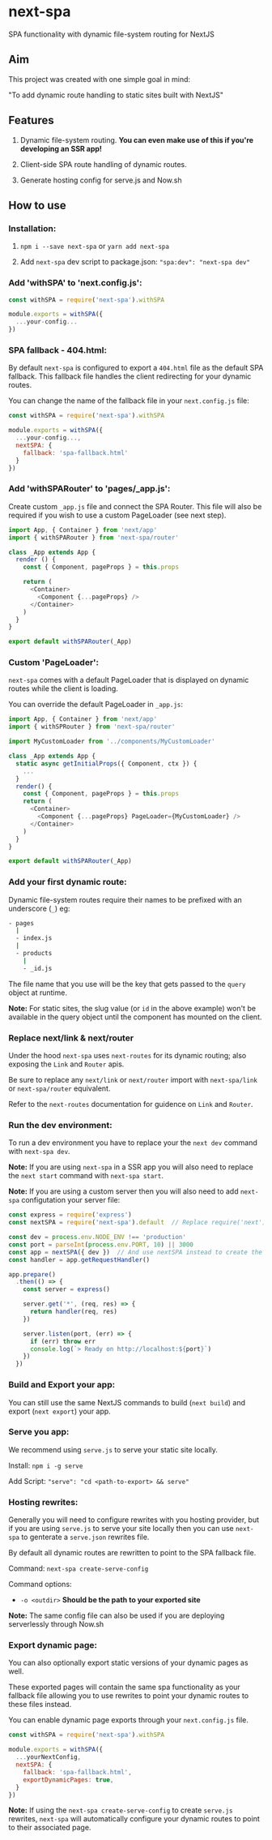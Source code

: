 # next-spa

SPA functionality with dynamic file-system routing for NextJS


## Aim

This project was created with one simple goal in mind:

"To add dynamic route handling to static sites built with NextJS"


## Features

1) Dynamic file-system routing. __You can even make use of this if you're developing an SSR app!__

2) Client-side SPA route handling of dynamic routes.

3) Generate hosting config for serve.js and Now.sh 


## How to use


### Installation:

1) `npm i --save next-spa` or `yarn add next-spa`

2) Add `next-spa` dev script to package.json: `"spa:dev": "next-spa dev"`


### Add 'withSPA' to 'next.config.js':

```javascript
const withSPA = require('next-spa').withSPA

module.exports = withSPA({
  ...your-config...
})
```

### SPA fallback - 404.html:

By default `next-spa` is configured to export a `404.html` file as the default SPA fallback. This fallback file handles the client redirecting for your dynamic routes.

You can change the name of the fallback file in your `next.config.js` file:

```javascript
const withSPA = require('next-spa').withSPA

module.exports = withSPA({
  ...your-config...,
  nextSPA: {
    fallback: 'spa-fallback.html'
  }
})
```

### Add 'withSPARouter' to 'pages/_app.js':

Create custom `_app.js` file and connect the SPA Router. This file will also be required if you wish to use a custom PageLoader (see next step).

```javascript
import App, { Container } from 'next/app'
import { withSPARouter } from 'next-spa/router'

class _App extends App {
  render () {
    const { Component, pageProps } = this.props

    return (
      <Container>
        <Component {...pageProps} />
      </Container>
    )
  }
}

export default withSPARouter(_App)
```

### Custom 'PageLoader':

`next-spa` comes with a default PageLoader that is displayed on dynamic routes while the client is loading.

You can override the default PageLoader in `_app.js`:

```javascript
import App, { Container } from 'next/app'
import { withSPRouter } from 'next-spa/router'

import MyCustomLoader from '../components/MyCustomLoader'

class _App extends App {
  static async getInitialProps({ Component, ctx }) {
    ...
  }
  render() {
    const { Component, pageProps } = this.props
    return (
      <Container>
        <Component {...pageProps} PageLoader={MyCustomLoader} />
      </Container>
    )
  }
}

export default withSPARouter(_App)
```


### Add your first dynamic route:

Dynamic file-system routes require their names to be prefixed with an underscore (`_`) eg:

```bash
- pages
  |
  - index.js
  |
  - products
    |
    - _id.js

```

The file name that you use will be the key that gets passed to the `query` object at runtime.

**Note:**
For static sites, the slug value (or `id` in the above example) won't be available in the query object until the component has mounted on the client. 


### Replace next/link & next/router

Under the hood `next-spa` uses `next-routes` for its dynamic routing; also exposing the `Link` and `Router` apis. 

Be sure to replace any `next/link` or `next/router` import with `next-spa/link` or `next-spa/router` equivalent.

Refer to the `next-routes` documentation for guidence on `Link` and `Router`.


### Run the dev environment:

To run a dev environment you have to replace your the `next dev` command with `next-spa dev`.

**Note:**
If you are using `next-spa` in a SSR app you will also need to replace the `next start` command with `next-spa start`.

**Note:**
If you are using a custom server then you will also need to add `next-spa` configutation your server file:

```javascript
const express = require('express')
const nextSPA = require('next-spa').default  // Replace require('next').

const dev = process.env.NODE_ENV !== 'production'
const port = parseInt(process.env.PORT, 10) || 3000
const app = nextSPA({ dev })  // And use nextSPA instead to create the app.
const handler = app.getRequestHandler()

app.prepare()
  .then(() => {
    const server = express()

    server.get('*', (req, res) => {
      return handler(req, res)
    })

    server.listen(port, (err) => {
      if (err) throw err
      console.log(`> Ready on http://localhost:${port}`)
    })
  })
```


### Build and Export your app:

You can still use the same NextJS commands to build (`next build`) and export (`next export`) your app.


### Serve you app:

We recommend using `serve.js` to serve your static site locally.

Install: `npm i -g serve`

Add Script: `"serve": "cd <path-to-export> && serve"`


### Hosting rewrites:

Generally you will need to configure rewrites with you hosting provider, but if you are using `serve.js` to serve your site locally then you can use `next-spa` to genterate a `serve.json` rewrites file.

By default all dynamic routes are rewritten to point to the SPA fallback file.

Command:
`next-spa create-serve-config`

Command options:
- `-o <outdir>` __Should be the path to your exported site__

**Note:**
The same config file can also be used if you are deploying serverlessly through Now.sh


### Export dynamic page:

You can also optionally export static versions of your dynamic pages as well.

These exported pages will contain the same spa functionality as your fallback file allowing you to use rewrites to point your dynamic routes to these files instead.

You can enable dynamic page exports through your `next.config.js` file.

```javascript
const withSPA = require('next-spa').withSPA

module.exports = withSPA({
  ...yourNextConfig,
  nextSPA: {
    fallback: 'spa-fallback.html',
    exportDynamicPages: true,
  }
})
```

**Note:**
If using the `next-spa create-serve-config` to create `serve.js` rewrites, `next-spa` will automatically configure your dynamic routes to point to their associated page.

